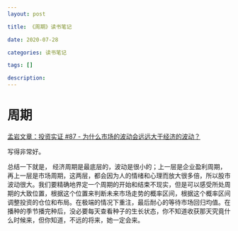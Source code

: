 ```yaml
---
layout: post

title: 《周期》读书笔记

date: 2020-07-28

categories: 读书笔记

tags: []

description: 
---
```


# 周期



[孟岩文章：投资实证 #87 - 为什么市场的波动会远远大于经济的波动？](https://mp.weixin.qq.com/s/2oX9km1zROQvQbjRgMRyrw)

写得非常好。

总结一下就是， 经济周期是最底层的，波动是很小的；上一层是企业盈利周期，再上一层是市场周期，这两层，都会因为人的情绪和心理而放大很多倍，所以股市波动很大。我们要精确地界定一个周期的开始和结束不现实，但是可以感受所处周期的大致位置，根据这个位置来判断未来市场走势的概率区间，根据这个概率区间调整投资的仓位和布局。在极端的情况下重注，最后耐心的等待市场回归均值。在播种的季节播完种后，没必要每天查看种子的生长状态，你不知道收获那天究竟什么时候来，但你知道，不远的将来，她一定会来。 

